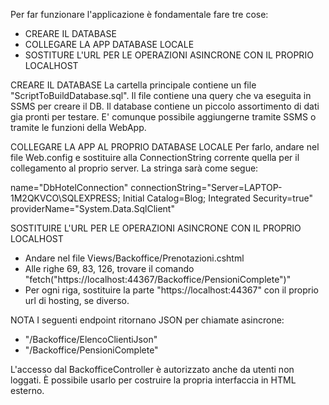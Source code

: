 Per far funzionare l'applicazione è fondamentale fare tre cose:

- CREARE IL DATABASE
- COLLEGARE LA APP DATABASE LOCALE
- SOSTITURE L'URL PER LE OPERAZIONI ASINCRONE CON IL PROPRIO LOCALHOST

CREARE IL DATABASE
La cartella principale contiene un file "ScriptToBuildDatabase.sql". Il file contiene una query che va eseguita in SSMS per creare il DB. Il database contiene
un piccolo assortimento di dati gia pronti per testare. E' comunque possibile aggiungerne tramite SSMS o tramite le funzioni della WebApp.

COLLEGARE LA APP AL PROPRIO DATABASE LOCALE
Per farlo, andare nel file Web.config e sostituire alla ConnectionString corrente quella per il collegamento al proprio server. La stringa sarà come segue:
	    
name="DbHotelConnection" connectionString="Server=LAPTOP-1M2QKVCO\SQLEXPRESS; Initial Catalog=Blog; Integrated Security=true" providerName="System.Data.SqlClient"
		

SOSTITUIRE L'URL PER LE OPERAZIONI ASINCRONE CON IL PROPRIO LOCALHOST
  -  Andare nel file Views/Backoffice/Prenotazioni.cshtml
  -  Alle righe 69, 83, 126, trovare il comando "fetch("https://localhost:44367/Backoffice/PensioniComplete")"
  -  Per ogni riga, sostituire la parte "https://localhost:44367" con il proprio url di hosting, se diverso.

NOTA
I seguenti endpoint ritornano JSON per chiamate asincrone:
  - "/Backoffice/ElencoClientiJson"
  - "/Backoffice/PensioniComplete"

L'accesso dal BackofficeController è autorizzato anche da utenti non loggati. È possibile usarlo per costruire la propria interfaccia in HTML esterno.
